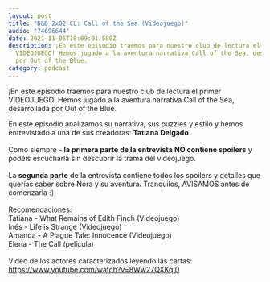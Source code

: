 ```yaml
---
layout: post
title: "D&D 2x02 CL: Call of the Sea (Videojuego)"
audio: "74696644"
date: 2021-11-05T18:09:01.580Z
description: ¡En este episodio traemos para nuestro club de lectura el primer
  VIDEOJUEGO! Hemos jugado a la aventura narrativa Call of the Sea, desarrollada
  por Out of the Blue.
category: podcast
---
```

¡En este episodio traemos para nuestro club de lectura el primer VIDEOJUEGO! Hemos jugado a la aventura narrativa Call of the Sea, desarrollada por Out of the Blue.

En este episodio analizamos su narrativa, sus puzzles y estilo y hemos entrevistado a una de sus creadoras: **Tatiana Delgado**\
\
Como siempre - **la primera parte de la entrevista** **NO contiene spoilers** y podéis escucharla sin descubrir la trama del videojuego.\
\
La **segunda parte** de la entrevista contiene todos los spoilers y detalles que querías saber sobre Nora y su aventura. Tranquilos, AVISAMOS antes de comenzarla :)\
\
Recomendaciones:\
Tatiana - What Remains of Edith Finch (Videojuego)\
Inés - Life is Strange (Videojuego)\
Amanda - A Plague Tale: Innocence (Videojuego)\
Elena - The Call (película)\
\
Video de los actores caracterizados leyendo las cartas:\
<https://www.youtube.com/watch?v=8Ww27QXKqI0>